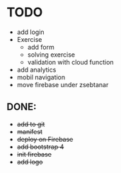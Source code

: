 # TODO

- add login
- Exercise
    - add form
    - solving exercise
    - validation with cloud function
- add analytics
- mobil navigation
- move firebase under zsebtanar

## DONE:

- ~~add to git~~
- ~~manifest~~
- ~~deploy on Firebase~~    
- ~~add bootstrap 4~~
- ~~init firebase~~
- ~~add logo~~
     
